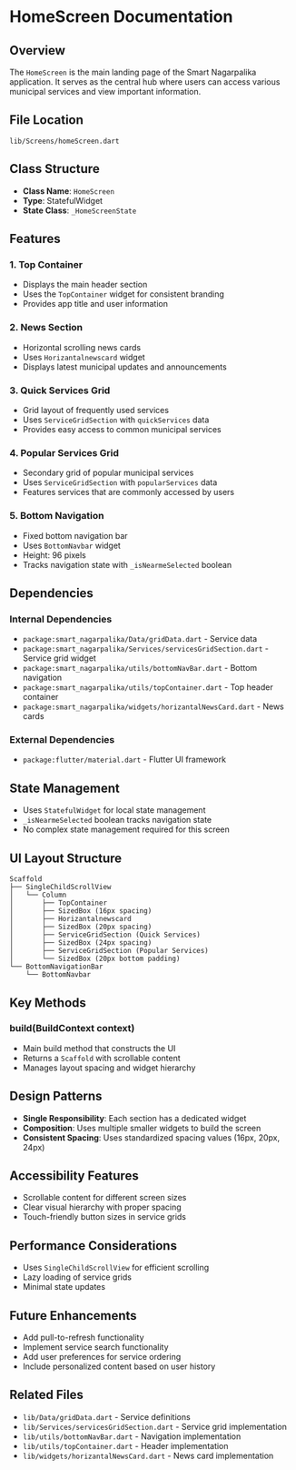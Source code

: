 # HomeScreen Documentation

## Overview
The `HomeScreen` is the main landing page of the Smart Nagarpalika application. It serves as the central hub where users can access various municipal services and view important information.

## File Location
`lib/Screens/homeScreen.dart`

## Class Structure
- **Class Name**: `HomeScreen`
- **Type**: StatefulWidget
- **State Class**: `_HomeScreenState`

## Features

### 1. Top Container
- Displays the main header section
- Uses the `TopContainer` widget for consistent branding
- Provides app title and user information

### 2. News Section
- Horizontal scrolling news cards
- Uses `Horizantalnewscard` widget
- Displays latest municipal updates and announcements

### 3. Quick Services Grid
- Grid layout of frequently used services
- Uses `ServiceGridSection` with `quickServices` data
- Provides easy access to common municipal services

### 4. Popular Services Grid
- Secondary grid of popular municipal services
- Uses `ServiceGridSection` with `popularServices` data
- Features services that are commonly accessed by users

### 5. Bottom Navigation
- Fixed bottom navigation bar
- Uses `BottomNavbar` widget
- Height: 96 pixels
- Tracks navigation state with `_isNearmeSelected` boolean

## Dependencies

### Internal Dependencies
- `package:smart_nagarpalika/Data/gridData.dart` - Service data
- `package:smart_nagarpalika/Services/servicesGridSection.dart` - Service grid widget
- `package:smart_nagarpalika/utils/bottomNavBar.dart` - Bottom navigation
- `package:smart_nagarpalika/utils/topContainer.dart` - Top header container
- `package:smart_nagarpalika/widgets/horizantalNewsCard.dart` - News cards

### External Dependencies
- `package:flutter/material.dart` - Flutter UI framework

## State Management
- Uses `StatefulWidget` for local state management
- `_isNearmeSelected` boolean tracks navigation state
- No complex state management required for this screen

## UI Layout Structure
```
Scaffold
├── SingleChildScrollView
│   └── Column
│       ├── TopContainer
│       ├── SizedBox (16px spacing)
│       ├── Horizantalnewscard
│       ├── SizedBox (20px spacing)
│       ├── ServiceGridSection (Quick Services)
│       ├── SizedBox (24px spacing)
│       ├── ServiceGridSection (Popular Services)
│       └── SizedBox (20px bottom padding)
└── BottomNavigationBar
    └── BottomNavbar
```

## Key Methods

### build(BuildContext context)
- Main build method that constructs the UI
- Returns a `Scaffold` with scrollable content
- Manages layout spacing and widget hierarchy

## Design Patterns
- **Single Responsibility**: Each section has a dedicated widget
- **Composition**: Uses multiple smaller widgets to build the screen
- **Consistent Spacing**: Uses standardized spacing values (16px, 20px, 24px)

## Accessibility Features
- Scrollable content for different screen sizes
- Clear visual hierarchy with proper spacing
- Touch-friendly button sizes in service grids

## Performance Considerations
- Uses `SingleChildScrollView` for efficient scrolling
- Lazy loading of service grids
- Minimal state updates

## Future Enhancements
- Add pull-to-refresh functionality
- Implement service search functionality
- Add user preferences for service ordering
- Include personalized content based on user history

## Related Files
- `lib/Data/gridData.dart` - Service definitions
- `lib/Services/servicesGridSection.dart` - Service grid implementation
- `lib/utils/bottomNavBar.dart` - Navigation implementation
- `lib/utils/topContainer.dart` - Header implementation
- `lib/widgets/horizantalNewsCard.dart` - News card implementation 